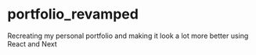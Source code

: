 # portfolio_revamped
Recreating my personal portfolio and making it look a lot more better using React and Next
